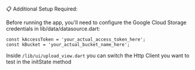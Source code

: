 📋 Additional Setup Required:

Before running the app, you'll need to configure the Google Cloud Storage credentials in lib/data/datasource.dart:

```
const kAccessToken = 'your_actual_access_token_here';
const kBucket = 'your_actual_bucket_name_here';
```

Inside `/lib/ui/upload_view.dart` you can switch the Http Client you want to test in the initState method